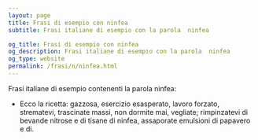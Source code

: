 ```yaml
---
layout: page
title: Frasi di esempio con ninfea 
subtitle: Frasi italiane di esempio con la parola  ninfea

og_title: Frasi di esempio con ninfea 
og_description: Frasi italiane di esempio con la parola  ninfea
og_type: website
permalink: /frasi/n/ninfea.html
---
```


Frasi italiane di esempio contenenti la parola ninfea:


- Ecco la ricetta: gazzosa, esercizio esasperato, lavoro forzato, strematevi, trascinate massi, non dormite mai, vegliate; rimpinzatevi di bevande nitrose e di tisane di ninfea, assaporate emulsioni di papavero e di.
